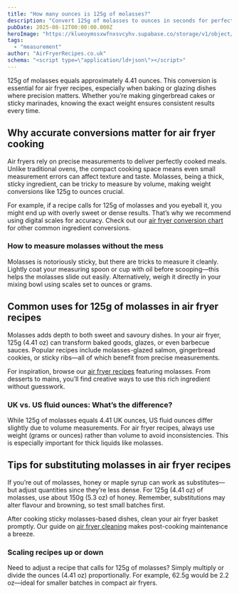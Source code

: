 ```yaml
---
title: "How many ounces is 125g of molasses?"
description: "Convert 125g of molasses to ounces in seconds for perfect air fryer baking. Get accurate UK measurements and tips for sticky success!"
pubDate: 2025-08-12T00:00:00.000Z
heroImage: "https://klueoymssxwfnxsvcyhv.supabase.co/storage/v1/object/public/md/125g-molasses-to-ounces-268efa66.webp"
tags:
  - "measurement"
author: "AirFryerRecipes.co.uk"
schema: "<script type=\"application/ld+json\"></script>"
---
```


<p>125g of molasses equals approximately 4.41 ounces. This conversion is essential for air fryer recipes, especially when baking or glazing dishes where precision matters. Whether you’re making gingerbread cakes or sticky marinades, knowing the exact weight ensures consistent results every time.</p>  

<h2>Why accurate conversions matter for air fryer cooking</h2>  
<p>Air fryers rely on precise measurements to deliver perfectly cooked meals. Unlike traditional ovens, the compact cooking space means even small measurement errors can affect texture and taste. Molasses, being a thick, sticky ingredient, can be tricky to measure by volume, making weight conversions like 125g to ounces crucial.</p>  
<p>For example, if a recipe calls for 125g of molasses and you eyeball it, you might end up with overly sweet or dense results. That’s why we recommend using digital scales for accuracy. Check out our <a href=https://www.airfryerrecipe.co.uk/air-fryer-conversion-chart>air fryer conversion chart</a> for other common ingredient conversions.</p>  

<h3>How to measure molasses without the mess</h3>  
<p>Molasses is notoriously sticky, but there are tricks to measure it cleanly. Lightly coat your measuring spoon or cup with oil before scooping—this helps the molasses slide out easily. Alternatively, weigh it directly in your mixing bowl using scales set to ounces or grams.</p>  

<h2>Common uses for 125g of molasses in air fryer recipes</h2>  
<p>Molasses adds depth to both sweet and savoury dishes. In your air fryer, 125g (4.41 oz) can transform baked goods, glazes, or even barbecue sauces. Popular recipes include molasses-glazed salmon, gingerbread cookies, or sticky ribs—all of which benefit from precise measurements.</p>  
<p>For inspiration, browse our <a href=https://www.airfryerrecipe.co.uk/recipes>air fryer recipes</a> featuring molasses. From desserts to mains, you’ll find creative ways to use this rich ingredient without guesswork.</p>  

<h3>UK vs. US fluid ounces: What’s the difference?</h3>  
<p>While 125g of molasses equals 4.41 UK ounces, US fluid ounces differ slightly due to volume measurements. For air fryer recipes, always use weight (grams or ounces) rather than volume to avoid inconsistencies. This is especially important for thick liquids like molasses.</p>  

<h2>Tips for substituting molasses in air fryer recipes</h2>  
<p>If you’re out of molasses, honey or maple syrup can work as substitutes—but adjust quantities since they’re less dense. For 125g (4.41 oz) of molasses, use about 150g (5.3 oz) of honey. Remember, substitutions may alter flavour and browning, so test small batches first.</p>  
<p>After cooking sticky molasses-based dishes, clean your air fryer basket promptly. Our guide on <a href=https://www.airfryerrecipe.co.uk/air-fryer-cleaner>air fryer cleaning</a> makes post-cooking maintenance a breeze.</p>  

<h3>Scaling recipes up or down</h3>  
<p>Need to adjust a recipe that calls for 125g of molasses? Simply multiply or divide the ounces (4.41 oz) proportionally. For example, 62.5g would be 2.2 oz—ideal for smaller batches in compact air fryers.</p>